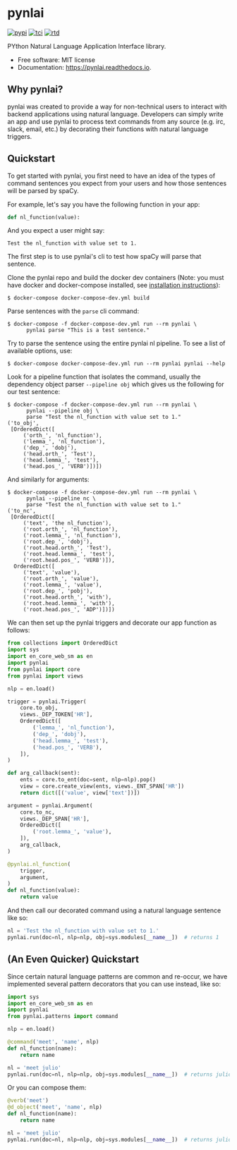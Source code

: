 # pynlai

[![pypi](https://img.shields.io/pypi/v/pynlai.svg)](
https://pypi.python.org/pypi/pynlai)
[![tci](https://img.shields.io/travis/alvarezandmarsal/pynlai.svg)](
https://travis-ci.org/alvarezandmarsal/pynlai)
[![rtd](https://readthedocs.org/projects/pynlai/badge/?version=latest)](
https://pynlai.readthedocs.io/en/latest/?badge=latest)

PYthon Natural Language Application Interface library.

* Free software: MIT license
* Documentation: https://pynlai.readthedocs.io.

## Why pynlai?

pynlai was created to provide a way for non-technical users to interact
with backend applications using natural language.  Developers can simply
write an app and use pynlai to process text commands from any source
(e.g. irc, slack, email, etc.) by decorating their functions with
natural language triggers.

## Quickstart

To get started with pynlai, you first need to have an idea of the types
of command sentences you expect from your users and how those sentences
will be parsed by spaCy.

For example, let's say you have the following function in your app:

```python
def nl_function(value):
```

And you expect a user might say:

```
Test the nl_function with value set to 1.
```

The first step is to use pynlai's cli to test how spaCy will parse that
sentence.

Clone the pynlai repo and build the docker dev containers
(Note: you must have docker and docker-compose installed, see
[installation instructions](https://docs.docker.com/compose/install/)):


```shell
$ docker-compose docker-compose-dev.yml build
```

Parse sentences with the `parse` cli command:

```shell
$ docker-compose -f docker-compose-dev.yml run --rm pynlai \
      pynlai parse "This is a test sentence."
```

Try to parse the sentence using the entire pynlai nl pipeline.  To see a
list of available options, use:

```shell
$ docker-compose docker-compose-dev.yml run --rm pynlai pynlai --help
```

Look for a pipeline function that isolates the command, usually the
dependency object parser `--pipeline obj` which gives us the following
for our test sentence:

```shell
$ docker-compose -f docker-compose-dev.yml run --rm pynlai \
      pynlai --pipeline obj \
      parse "Test the nl_function with value set to 1."
('to_obj',
 [OrderedDict([
     ('orth_', 'nl_function'),
     ('lemma_', 'nl_function'),
     ('dep_', 'dobj'),
     ('head.orth_', 'Test'),
     ('head.lemma_', 'test'),
     ('head.pos_', 'VERB')])])
```

And similarly for arguments:

```shell
$ docker-compose -f docker-compose-dev.yml run --rm pynlai \
      pynlai --pipeline nc \
      parse "Test the nl_function with value set to 1."
('to_nc',
 [OrderedDict([
     ('text', 'the nl_function'),
     ('root.orth_', 'nl_function'),
     ('root.lemma_', 'nl_function'),
     ('root.dep_', 'dobj'),
     ('root.head.orth_', 'Test'),
     ('root.head.lemma_', 'test'),
     ('root.head.pos_', 'VERB')]),
  OrderedDict([
     ('text', 'value'),
     ('root.orth_', 'value'),
     ('root.lemma_', 'value'),
     ('root.dep_', 'pobj'),
     ('root.head.orth_', 'with'),
     ('root.head.lemma_', 'with'),
     ('root.head.pos_', 'ADP')])])
```

We can then set up the pynlai triggers and decorate our app function
as follows:

```python
from collections import OrderedDict
import sys
import en_core_web_sm as en
import pynlai
from pynlai import core
from pynlai import views

nlp = en.load()

trigger = pynlai.Trigger(
    core.to_obj,
    views._DEP_TOKEN['HR'],
    OrderedDict([
        ('lemma_', 'nl_function'),
        ('dep_', 'dobj'),
        ('head.lemma_', 'test'),
        ('head.pos_', 'VERB'),
    ]),
)

def arg_callback(sent):
    ents = core.to_ent(doc=sent, nlp=nlp).pop()
    view = core.create_view(ents, views._ENT_SPAN['HR'])
    return dict([('value', view['text'])])

argument = pynlai.Argument(
    core.to_nc,
    views._DEP_SPAN['HR'],
    OrderedDict([
        ('root.lemma_', 'value'),
    ]),
    arg_callback,
)

@pynlai.nl_function(
    trigger,
    argument,
)
def nl_function(value):
    return value
```

And then call our decorated command using a natural language sentence
like so:

```python
nl = 'Test the nl_function with value set to 1.'
pynlai.run(doc=nl, nlp=nlp, obj=sys.modules[__name__])  # returns 1
```

## (An Even Quicker) Quickstart

Since certain natural language patterns are common and re-occur, we
have implemented several pattern decorators that you can use instead,
like so:

```python
import sys
import en_core_web_sm as en
import pynlai
from pynlai.patterns import command

nlp = en.load()

@command('meet', 'name', nlp)
def nl_function(name):
    return name

nl = 'meet julio'
pynlai.run(doc=nl, nlp=nlp, obj=sys.modules[__name__])  # returns julio
```

Or you can compose them:

```python
@verb('meet')
@d_object('meet', 'name', nlp)
def nl_function(name):
    return name

nl = 'meet julio'
pynlai.run(doc=nl, nlp=nlp, obj=sys.modules[__name__])  # returns julio
```
